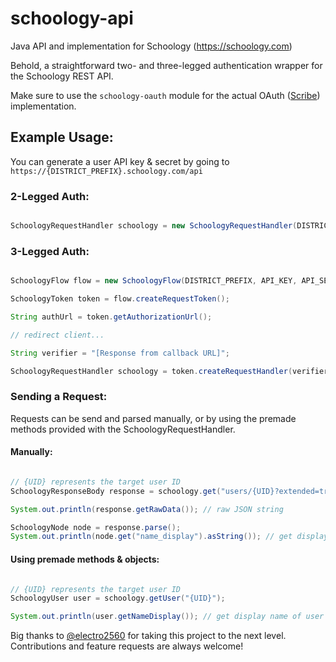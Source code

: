 # schoology-api
Java API and implementation for Schoology (https://schoology.com)

Behold, a straightforward two- and three-legged authentication wrapper for the Schoology REST API. 

Make sure to use the `schoology-oauth` module for the actual OAuth ([Scribe](https://github.com/scribejava/scribejava)) implementation. 
 
## Example Usage:

You can generate a user API key & secret by going to `https://{DISTRICT_PREFIX}.schoology.com/api`

### 2-Legged Auth:

```java

SchoologyRequestHandler schoology = new SchoologyRequestHandler(DISTRICT_PREFIX, API_KEY, API_SECRET);

```

### 3-Legged Auth:

```java

SchoologyFlow flow = new SchoologyFlow(DISTRICT_PREFIX, API_KEY, API_SECRET, CALLBACK_URL);

SchoologyToken token = flow.createRequestToken();

String authUrl = token.getAuthorizationUrl();

// redirect client...

String verifier = "[Response from callback URL]";

SchoologyRequestHandler schoology = token.createRequestHandler(verifier);

```

### Sending a Request:

Requests can be send and parsed manually, or by using the premade methods provided with the SchoologyRequestHandler.

#### Manually:
```java

// {UID} represents the target user ID
SchoologyResponseBody response = schoology.get("users/{UID}?extended=true").requireSuccess().getBody();

System.out.println(response.getRawData()); // raw JSON string

SchoologyNode node = response.parse();
System.out.println(node.get("name_display").asString()); // get display name of user

```

#### Using premade methods & objects:
```java

// {UID} represents the target user ID
SchoologyUser user = schoology.getUser("{UID}");

System.out.println(user.getNameDisplay()); // get display name of user

```

Big thanks to [@electro2560](https://github.com/electro2560) for taking this project to the next level. Contributions and feature requests are always welcome! 
